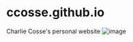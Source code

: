 # ccosse.github.io
Charlie Cosse's personal website
![image](https://user-images.githubusercontent.com/5249621/219883125-dbe568fc-8917-44e8-a045-c69b580b862a.png)
